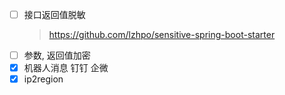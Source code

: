 - [ ] 接口返回值脱敏
  > https://github.com/lzhpo/sensitive-spring-boot-starter
- [ ] 参数, 返回值加密
- [x] 机器人消息 钉钉 企微
- [x] ip2region